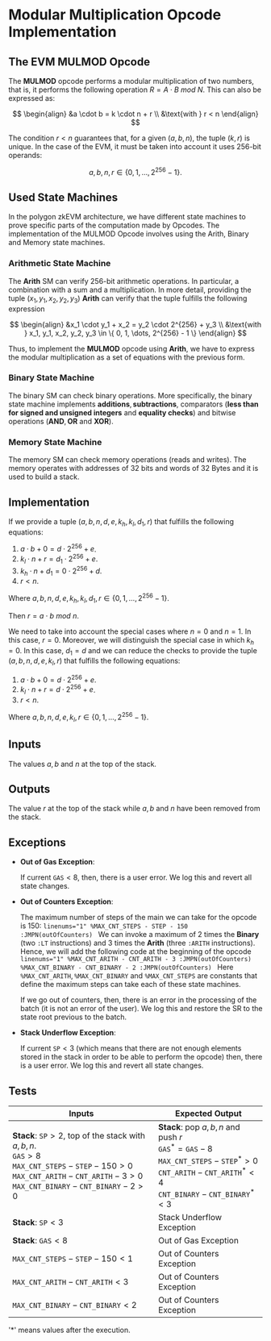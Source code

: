 # Modular Multiplication Opcode Implementation


## The EVM MULMOD Opcode

The **MULMOD** opcode performs a modular multiplication of two numbers, that is, it performs the following operation $R = A \cdot B \ \mathit{mod} \ N$. This can also be expressed as:

$$
\begin{align}
&a \cdot b = k \cdot n + r \\
&\text{with } r < n
\end{align}
$$

The condition $r < n$ guarantees that, for a given $(a, b, n)$, the tuple $(k, r)$ is unique. 
In the case of the EVM, it must be taken into account it uses $256$-bit operands:

$$
a, b, n, r \in \{ 0, 1, \dots, 2^{256} - 1 \}.
$$

## Used State Machines 

In the polygon zkEVM architecture, we have different state machines to prove specific parts of the computation made by Opcodes. The implementation of the MULMOD Opcode involves using the Arith, Binary and Memory state machines.

### Arithmetic State Machine

The **Arith** SM  can verify $256$-bit arithmetic operations. In particular, a combination with a sum and a multiplication. In more detail, providing the tuple $(x_1, y_1, x_2, y_2, y_3)$ **Arith** can verify that the tuple fulfills the following expression

$$
\begin{align}
&x_1 \cdot y_1 + x_2 = y_2 \cdot 2^{256} + y_3 \\
&\text{with } x_1, y_1, x_2, y_2, y_3 \in \{ 0, 1, \dots, 2^{256} - 1 \}
\end{align}
$$

Thus, to implement the **MULMOD** opcode using **Arith**, we have to express the modular multiplication as a set of equations with the previous form.

### Binary State Machine

The binary SM  can check binary operations. More specifically, the binary state machine implements $\textbf{additions}, \textbf{subtractions}$, comparators ($\textbf{less than for signed and unsigned integers}$ and $\textbf{equality checks}$) and bitwise operations ($\textbf{AND}, \textbf{OR}$ and $\textbf{XOR}$).

### Memory State Machine

The memory SM can check memory operations (reads and writes). The memory operates with addresses of 32 bits and words of 32 Bytes and it is used to build a stack.

## Implementation 

If we provide a tuple $(a, b, n, d, e, k_h, k_l, d_1, r)$ that fulfills the following equations:

1. $a \cdot b + 0 = d \cdot 2^{256} + e$.
1. $k_l \cdot n + r = d_1 \cdot 2^{256} + e$.
1. $k_h \cdot n + d_1 = 0 \cdot 2^{256} + d$.
1. $r < n$.
   
Where $a, b, n, d, e, k_h, k_l, d_1, r \in \{0, 1, \dots, 2^{256} - 1 \}.$

Then $r = a \cdot b \ \mathit{mod} \ n$. 

We need to take into account the special cases where $n = 0$ and $n =1$. In this case, $r = 0$. Moreover, we will distinguish the special case in which $k_h = 0$. In this case, $d_1 = d$ and we can reduce the checks to provide the tuple $(a, b, n, d, e, k_l, r)$ that fulfills the following equations:

1. $a \cdot b + 0 = d \cdot 2^{256} + e$.
2. $k_l \cdot n + r = d \cdot 2^{256} + e$.
3. $r < n$.

Where $a, b, n, d, e, k_l, r \in \{0, 1, \dots, 2^{256} - 1 \}.$

## Inputs 

The values $a, b$ and $n$ at the top of the stack.

## Outputs

The value $r$ at the top of the stack while $a, b$ and $n$ have been removed from the stack.

## Exceptions 

- **Out of Gas Exception**: 

    If current $\mathtt{GAS} < 8$, then, there is a user error. We log this and revert all state changes. 

- **Out of Counters Exception**: 

    The maximum number of steps of the main we can take for the opcode is $150$:
        ```linenums="1"
        %MAX_CNT_STEPS - STEP - 150 :JMPN(outOfCounters)
        ```
    We can invoke a maximum of $2$ times the **Binary** (two $\texttt{:LT}$ instructions) and $3$ times the **Arith** (three $\texttt{:ARITH}$ instructions). Hence, we will add the following code at the beginning of the opcode
        ```linenums="1"
        %MAX_CNT_ARITH - CNT_ARITH - 3 :JMPN(outOfCounters)                 
        %MAX_CNT_BINARY - CNT_BINARY - 2 :JMPN(outOfCounters)
        ```
    Here $\texttt{%MAX_CNT_ARITH}, \texttt{%MAX_CNT_BINARY}$ and $\texttt{%MAX_CNT_STEPS}$ are constants that define the maximum steps can take each of these state machines. 
    
    If we go out of counters, then, there is an error in the processing of the batch (it is not an error of the user). We log this and restore the SR to the state root previous to the batch.

- **Stack Underflow Exception**:

    If current $\mathtt{SP} < 3$ (which means that there are not enough elements stored in the stack in order to be able to perform the opcode) then, there is a user error. We log this and revert all state changes. 

## Tests

| Inputs | Expected Output |
| ------ | --------------- |
| **Stack**: $\mathtt{SP} > 2$, top of the stack with $a, b, n$. <br> $\mathtt{GAS} > 8$ <br> $\mathtt{MAX\_CNT\_STEPS} - \mathtt{STEP} - 150 > 0$ <br> $\mathtt{MAX\_CNT\_ARITH} - \mathtt{CNT\_ARITH} - 3 > 0$ <br> $\mathtt{MAX\_CNT\_BINARY} - \mathtt{CNT\_BINARY} - 2 > 0$ | **Stack**: pop $a, b, n$ and push $r$  <br>  $\mathtt{GAS}^* = \mathtt{GAS}-8$ <br> $\mathtt{MAX\_CNT\_STEPS} - \mathtt{STEP}^* > 0$ <br>  $\mathtt{CNT\_ARITH} - \mathtt{CNT\_ARITH}^* < 4$ <br>  $\mathtt{CNT\_BINARY} - \mathtt{CNT\_BINARY}^* < 3$ <br>  |
| **Stack**: $\mathtt{SP} < 3$ | Stack Underflow Exception |
| **Stack**: $\mathtt{GAS} < 8$ | Out of Gas Exception |
| $\mathtt{MAX\_CNT\_STEPS} - \mathtt{STEP} - 150 < 1$ | Out of Counters Exception |
| $\mathtt{MAX\_CNT\_ARITH} - \mathtt{CNT\_ARITH}  < 3$ | Out of Counters Exception |
| $\mathtt{MAX\_CNT\_BINARY} - \mathtt{CNT\_BINARY} < 2$ | Out of Counters Exception |

'*' means values after the execution.

 

